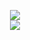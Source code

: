 <p align="center"> 
    <img src="https://files.catbox.moe/oy98sy.webp"/>
  <br><img src="https://readme-typing-svg.demolab.com?font=Press+Start+2P&size=10&duration=1000&pause=2000&color=626569&width=435&lines=I+USED+TO+BE+NOTHING+BUT+THE%2C;THE+E_MAIL+GUY!+NOW+I'M+THE..;%5B%5BIt+Burns!+Ow!+Stop!+Help+Me!+It+Burns!%5D%5D;GUY!"/>
</p>
